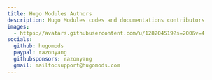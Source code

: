 ```yaml
---
title: Hugo Modules Authors
description: Hugo Modules codes and documentations contributors
images:
  - https://avatars.githubusercontent.com/u/128204519?s=200&v=4
socials:
  github: hugomods
  paypal: razonyang
  githubsponsors: razonyang
  gmail: mailto:support@hugomods.com
---
```

